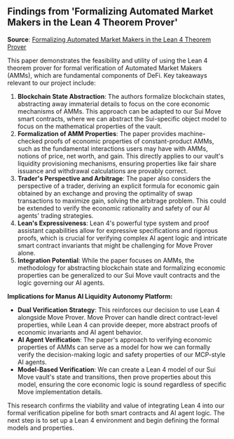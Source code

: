 ## Findings from 'Formalizing Automated Market Makers in the Lean 4 Theorem Prover'

**Source**: [Formalizing Automated Market Makers in the Lean 4 Theorem Prover](https://arxiv.org/pdf/2402.06064)

This paper demonstrates the feasibility and utility of using the Lean 4 theorem prover for formal verification of Automated Market Makers (AMMs), which are fundamental components of DeFi. Key takeaways relevant to our project include:

1.  **Blockchain State Abstraction**: The authors formalize blockchain states, abstracting away immaterial details to focus on the core economic mechanisms of AMMs. This approach can be adapted to our Sui Move smart contracts, where we can abstract the Sui-specific object model to focus on the mathematical properties of the vault.
2.  **Formalization of AMM Properties**: The paper provides machine-checked proofs of economic properties of constant-product AMMs, such as the fundamental interactions users may have with AMMs, notions of price, net worth, and gain. This directly applies to our vault's liquidity provisioning mechanisms, ensuring properties like fair share issuance and withdrawal calculations are provably correct.
3.  **Trader's Perspective and Arbitrage**: The paper also considers the perspective of a trader, deriving an explicit formula for economic gain obtained by an exchange and proving the optimality of swap transactions to maximize gain, solving the arbitrage problem. This could be extended to verify the economic rationality and safety of our AI agents' trading strategies.
4.  **Lean's Expressiveness**: Lean 4's powerful type system and proof assistant capabilities allow for expressive specifications and rigorous proofs, which is crucial for verifying complex AI agent logic and intricate smart contract invariants that might be challenging for Move Prover alone.
5.  **Integration Potential**: While the paper focuses on AMMs, the methodology for abstracting blockchain state and formalizing economic properties can be generalized to our Sui Move vault contracts and the logic governing our AI agents.

**Implications for Manus AI Liquidity Autonomy Platform:**

*   **Dual Verification Strategy**: This reinforces our decision to use Lean 4 alongside Move Prover. Move Prover can handle direct contract-level properties, while Lean 4 can provide deeper, more abstract proofs of economic invariants and AI agent behavior.
*   **AI Agent Verification**: The paper's approach to verifying economic properties of AMMs can serve as a model for how we can formally verify the decision-making logic and safety properties of our MCP-style AI agents.
*   **Model-Based Verification**: We can create a Lean 4 model of our Sui Move vault's state and transitions, then prove properties about this model, ensuring the core economic logic is sound regardless of specific Move implementation details.

This research confirms the viability and value of integrating Lean 4 into our formal verification pipeline for both smart contracts and AI agent logic. The next step is to set up a Lean 4 environment and begin defining the formal models and properties.

